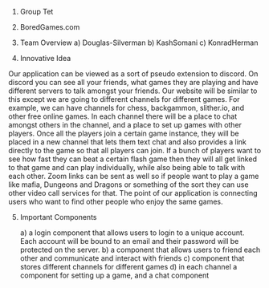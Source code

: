1. Group Tet

2. BoredGames.com

3. Team Overview
    a) Douglas-Silverman
    b) KashSomani
    c) KonradHerman

4. Innovative Idea

Our application can be viewed as a sort of pseudo extension to discord. On discord you can see all your friends, what games they are playing and have different servers to talk amongst your friends. Our website will be similar to this except we are going to different channels for different games. For example, we can have channels for chess, backgammon, slither.io, and other free online games. In each channel there will be a place to chat amongst others in the channel, and a place to set up games with other players. Once all the players join a certain game instance, they will be placed in a new channel that lets them text chat and also provides a link directly to the game so that all players can join. If a bunch of players want to see how fast they can beat a certain flash game then they will all get linked to that game and can play individually, while also being able to talk with each other. Zoom links can be sent as well so if people want to play a game like mafia, Dungeons and Dragons or something of the sort they can use other video call services for that. The point of our application is connecting users who want to find other people who enjoy the same games.

5. Important Components

    a) a login component that allows users to login to a unique account. Each account will be bound to an email and their password will be protected on the server.
    b) a component that allows users to friend each other and communicate and interact with friends
    c) component that stores different channels for different games
    d) in each channel a component for setting up a game, and a chat component
